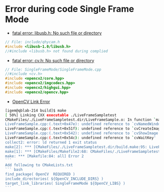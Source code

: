 # Error during code Single Frame Mode

- [fatal error: libusb.h: No such file or directory](https://github.com/OpenKinect/libfreenect2/issues/196)

``` C++
// File: include/qhycam.h
#include <libusb-1.0/libusb.h>
//#include <libusb.h> not found during complied
```
- [fatal error: cv.h: No such file or directory](http://blog.csdn.net/emperorjade/article/details/49718985)
``` C++
// File: SingleFrameMode/SingleFrameMode.cpp
//#include <cv.h>
#include <opencv2/core.hpp>
#include <opencv2/imgcodecs.hpp>
#include <opencv2/highgui.hpp>
#include <opencv2/opencv.hpp>
```

- [OpenCV Link Error](https://docs.opencv.org/trunk/db/df5/tutorial_linux_gcc_cmake.html
)
````bash
[igem@qblab-214 build]$ make
[ 50%] Linking CXX executable ./LiveFrameSampletest
CMakeFiles/./LiveFrameSampletest.dir/LiveFrameSample.o: In function `main':
LiveFrameSample.cpp:(.text+0x47e): undefined reference to `cvNamedWindow'
LiveFrameSample.cpp:(.text+0x51f): undefined reference to `cvCreateImageHeader'
LiveFrameSample.cpp:(.text+0x542): undefined reference to `cvShowImage'
LiveFrameSample.cpp:(.text+0x54c): undefined reference to `cvWaitKey'
collect2: error: ld returned 1 exit status
make[2]: *** [CMakeFiles/./LiveFrameSampletest.dir/build.make:95: LiveFrameSampletest] Error 1
make[1]: *** [CMakeFiles/Makefile2:68: CMakeFiles/./LiveFrameSampletest.dir/all] Error 2
make: *** [Makefile:84: all] Error 2
```
Add following to CMakeLists.txt
``` bash
find_package( OpenCV  REQUIRED )
include_directories( ${OpenCV_INCLUDE_DIRS} )
target_link_libraries( SingleFrameMode ${OpenCV_LIBS} )
```
